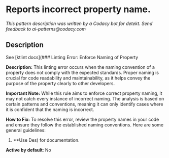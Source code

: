 # Reports incorrect property name.

_This pattern description was written by a Codacy bot for detekt. Send feedback to ai-patterns@codacy.com_

## Description

See [ktlint docs](### Linting Error: Enforce Naming of Property

**Description:**
This linting error occurs when the naming convention of a property does not comply with the expected standards. Proper naming is crucial for code readability and maintainability, as it helps convey the purpose of the property clearly to other developers.

**Important Note:**
While this rule aims to enforce correct property naming, it may not catch every instance of incorrect naming. The analysis is based on certain patterns and conventions, meaning it can only identify cases where it is confident that the naming is incorrect.

**How to Fix:**
To resolve this error, review the property names in your code and ensure they follow the established naming conventions. Here are some general guidelines:

1. **Use Des) for
documentation.

**Active by default**: No 
